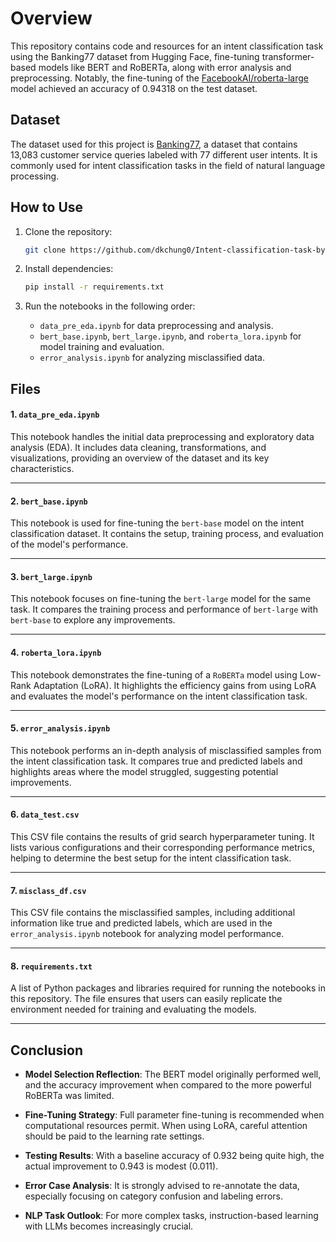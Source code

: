 # Overview

This repository contains code and resources for an intent classification task using the Banking77 dataset from Hugging Face, fine-tuning transformer-based models like BERT and RoBERTa, along with error analysis and preprocessing. Notably, the fine-tuning of the [FacebookAI/roberta-large](https://huggingface.co/FacebookAI/roberta-large) model achieved an accuracy of 0.94318 on the test dataset.

## Dataset

The dataset used for this project is [Banking77](https://huggingface.co/datasets/legacy-datasets/banking77), a dataset that contains 13,083 customer service queries labeled with 77 different user intents. It is commonly used for intent classification tasks in the field of natural language processing.

## How to Use

1. Clone the repository:
    ```bash
    git clone https://github.com/dkchung0/Intent-classification-task-by-roberta.git
    ```

2. Install dependencies:
    ```bash
    pip install -r requirements.txt
    ```

3. Run the notebooks in the following order:
    - `data_pre_eda.ipynb` for data preprocessing and analysis.
    - `bert_base.ipynb`, `bert_large.ipynb`, and `roberta_lora.ipynb` for model training and evaluation.
    - `error_analysis.ipynb` for analyzing misclassified data.
  
## Files 

#### 1. `data_pre_eda.ipynb`
This notebook handles the initial data preprocessing and exploratory data analysis (EDA). It includes data cleaning, transformations, and visualizations, providing an overview of the dataset and its key characteristics.

---

#### 2. `bert_base.ipynb`
This notebook is used for fine-tuning the `bert-base` model on the intent classification dataset. It contains the setup, training process, and evaluation of the model's performance.

---

#### 3. `bert_large.ipynb`
This notebook focuses on fine-tuning the `bert-large` model for the same task. It compares the training process and performance of `bert-large` with `bert-base` to explore any improvements.

---

#### 4. `roberta_lora.ipynb`  
This notebook demonstrates the fine-tuning of a `RoBERTa` model using Low-Rank Adaptation (LoRA). It highlights the efficiency gains from using LoRA and evaluates the model's performance on the intent classification task.

---

#### 5. `error_analysis.ipynb`
This notebook performs an in-depth analysis of misclassified samples from the intent classification task. It compares true and predicted labels and highlights areas where the model struggled, suggesting potential improvements.

---

#### 6. `data_test.csv`
This CSV file contains the results of grid search hyperparameter tuning. It lists various configurations and their corresponding performance metrics, helping to determine the best setup for the intent classification task.

---

#### 7. `misclass_df.csv`  
This CSV file contains the misclassified samples, including additional information like true and predicted labels, which are used in the `error_analysis.ipynb` notebook for analyzing model performance.

---

#### 8. `requirements.txt`
A list of Python packages and libraries required for running the notebooks in this repository. The file ensures that users can easily replicate the environment needed for training and evaluating the models.

---

## Conclusion

- **Model Selection Reflection**: The BERT model originally performed well, and the accuracy improvement when compared to the more powerful RoBERTa was limited.
  
- **Fine-Tuning Strategy**: Full parameter fine-tuning is recommended when computational resources permit. When using LoRA, careful attention should be paid to the learning rate settings.

- **Testing Results**: With a baseline accuracy of 0.932 being quite high, the actual improvement to 0.943 is modest (0.011).

- **Error Case Analysis**: It is strongly advised to re-annotate the data, especially focusing on category confusion and labeling errors.

- **NLP Task Outlook**: For more complex tasks, instruction-based learning with LLMs becomes increasingly crucial.
